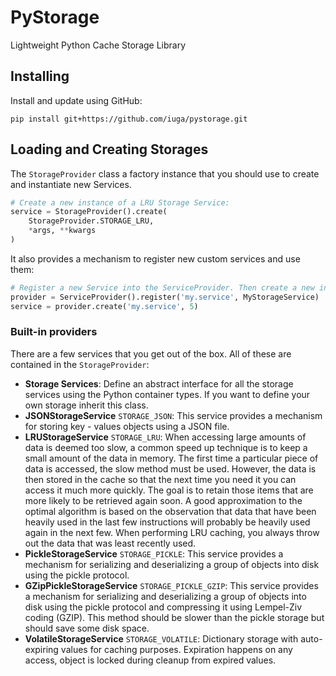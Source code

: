 # PyStorage
Lightweight Python Cache Storage Library

## Installing

Install and update using GitHub:

```
pip install git+https://github.com/iuga/pystorage.git
```

## Loading and Creating Storages
The `StorageProvider` class a factory instance that you should use to create and instantiate new Services.

```python
# Create a new instance of a LRU Storage Service:
service = StorageProvider().create(
    StorageProvider.STORAGE_LRU,
    *args, **kwargs
)
```

It also provides a mechanism to register new custom services and use them:

```python
# Register a new Service into the ServiceProvider. Then create a new instance.
provider = ServiceProvider().register('my.service', MyStorageService)
service = provider.create('my.service', 5)
```

### Built-in providers
There are a few services that you get out of the box. All of these are contained in the `StorageProvider`:
- **Storage Services**: Define an abstract interface for all the storage services using the Python container types. If you want to define your own storage inherit this class.
- **JSONStorageService** `STORAGE_JSON`: This service provides a mechanism for storing key - values objects using a JSON file.
- **LRUStorageService** `STORAGE_LRU`: When accessing large amounts of data is deemed too slow, a common speed up technique is to keep a small amount of the data in memory. The first time a particular piece of data is accessed, the slow method must be used. However, the data is then stored in the cache so that the next time you need it you can access it much more quickly. The goal is to retain those items that are more likely to be retrieved again soon. A good approximation to the optimal algorithm is based on the observation that data that have been heavily used in the last few instructions will probably be heavily used again in the next few. When performing LRU caching, you always throw out the data that was least recently used.
- **PickleStorageService** `STORAGE_PICKLE`: This service provides a mechanism for serializing and deserializing a group of objects into disk using the pickle protocol.
- **GZipPickleStorageService** `STORAGE_PICKLE_GZIP`: This service provides a mechanism for serializing and deserializing a group of objects into disk using the pickle protocol and compressing it using Lempel-Ziv coding (GZIP). This method should be slower than the pickle storage but should save some disk space.
- **VolatileStorageService** `STORAGE_VOLATILE`: Dictionary storage with auto-expiring values for caching purposes. Expiration happens on any access, object is locked during cleanup from expired values.

